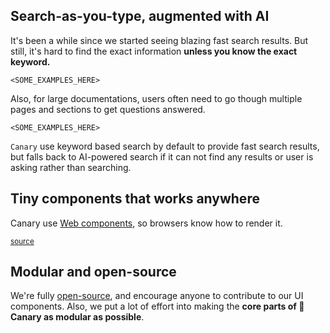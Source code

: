 <script setup>
import Headline from '../components/Headline.vue'
import SizeChart from '../components/SizeChart.vue'
import Demo from '../components/Demo.vue'

import { data as canarySearch } from '../data/size_canary_search.data.js'
import { data as canaryAll } from '../data/size_canary_all.data.js'
import { data as docsearch } from '../data/size_docsearch.data.js'
import { data as inkeep } from '../data/size_inkeep.data.js'
import { data as kapa } from '../data/size_kapa.data.js'
import { data as mendable } from '../data/size_mendable.data.js'

const packages = {
    "@docsearch/js": docsearch.size,
    '🐤@getcanary/web (Search)': canarySearch.size,
    '🐤@getcanary/web (Search + Ask)': canaryAll.size,
    "kapa-widget.bundle.js": kapa.size,
    "@mendable/search": mendable.size,
    "@inkeep/uikit-js": inkeep.size,
}
</script>

<Headline />

## Search-as-you-type, augmented with AI

It's been a while since we started seeing blazing fast search results. But still, it's hard to find the exact information **unless you know the exact keyword.**

`<SOME_EXAMPLES_HERE>`

Also, for large documentations, users often need to go though multiple pages and sections to get questions answered.

`<SOME_EXAMPLES_HERE>`

`Canary` use keyword based search by default to provide fast search results, but falls back to AI-powered search if it can not find any results or user is asking rather than searching.

## Tiny components that works anywhere

Canary use [Web components](https://developer.mozilla.org/en-US/docs/Web/Web_Components), so browsers know how to render it.

<sub><a href="https://github.com/fastrepl/canary/tree/main/js/apps/docs/data">source</a></sub>

<SizeChart 
title="Bundle size (Uncompressed)"
:labels="Object.keys(packages)"
:values="Object.values(packages)"
/>

## Modular and open-source

We're fully [open-source](https://github.com/fastrepl/canary), and encourage anyone to contribute to our UI components. Also, we put a lot of effort into making the **core parts of 🐤Canary as modular as possible**.

<!--@include: ./index.examples.md-->
